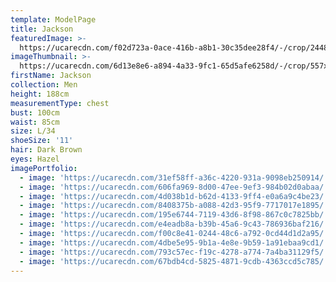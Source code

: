 ```yaml
---
template: ModelPage
title: Jackson
featuredImage: >-
  https://ucarecdn.com/f02d723a-0ace-416b-a8b1-30c35dee28f4/-/crop/2448x1286/0,68/-/preview/
imageThumbnail: >-
  https://ucarecdn.com/6d13e8e6-a894-4a33-9fc1-65d5afe6258d/-/crop/557x740/900,127/-/preview/
firstName: Jackson
collection: Men
height: 188cm
measurementType: chest
bust: 100cm
waist: 85cm
size: L/34
shoeSize: '11'
hair: Dark Brown
eyes: Hazel
imagePortfolio:
  - image: 'https://ucarecdn.com/31ef58ff-a36c-4220-931a-9098eb250914/'
  - image: 'https://ucarecdn.com/606fa969-8d00-47ee-9ef3-984b02d0abaa/'
  - image: 'https://ucarecdn.com/4d038b1d-b62d-4133-9ff4-e0a6a9c4be23/'
  - image: 'https://ucarecdn.com/8408375b-a088-42d3-95f9-7717017e1895/'
  - image: 'https://ucarecdn.com/195e6744-7119-43d6-8f98-867c0c7825bb/'
  - image: 'https://ucarecdn.com/e4eadb8a-b39b-45a6-9c43-786936baf216/'
  - image: 'https://ucarecdn.com/f00c8e41-0244-48c6-a792-0cd44d1d2a95/'
  - image: 'https://ucarecdn.com/4dbe5e95-9b1a-4e8e-9b59-1a91ebaa9cd1/'
  - image: 'https://ucarecdn.com/793c57ec-f19c-4278-a774-7a4ba31129f5/'
  - image: 'https://ucarecdn.com/67bdb4cd-5825-4871-9cdb-4363ccd5c785/'
---
```


